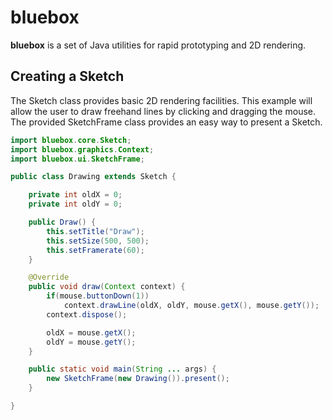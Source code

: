 # bluebox

**bluebox** is a set of Java utilities for rapid prototyping and 2D rendering.

## Creating a Sketch

The Sketch class provides basic 2D rendering facilities. This example will
allow the user to draw freehand lines by clicking and dragging the mouse.
The provided SketchFrame class provides an easy way to present a Sketch.

```java
import bluebox.core.Sketch;
import bluebox.graphics.Context;
import bluebox.ui.SketchFrame;

public class Drawing extends Sketch {

    private int oldX = 0;
    private int oldY = 0;

    public Draw() {
        this.setTitle("Draw");
        this.setSize(500, 500);
        this.setFramerate(60);
    }

    @Override
    public void draw(Context context) {
        if(mouse.buttonDown(1))
            context.drawLine(oldX, oldY, mouse.getX(), mouse.getY());
        context.dispose();

        oldX = mouse.getX();
        oldY = mouse.getY();
    }

    public static void main(String ... args) {
    	new SketchFrame(new Drawing()).present();
    }

}
```


